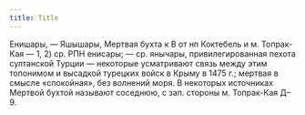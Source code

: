 ```yaml
---
title: Title
---
```


Енишары, — Яшышары, Мертвая бухта к В от нп Коктебель и м. Топрак-Кая — 1, 2)
ср. РПН енисары; — ср. янычары, привилегированная пехота султанской Турции —
некоторые усматривают связь между этим топонимом и высадкой турецких войск в
Крыму в 1475 г.; мертвая в смысле «спокойная», без волнений моря. В некоторых
источниках Мертвой бухтой называют соседнюю, с зап. стороны м. Топрак-Кая Д–9.

